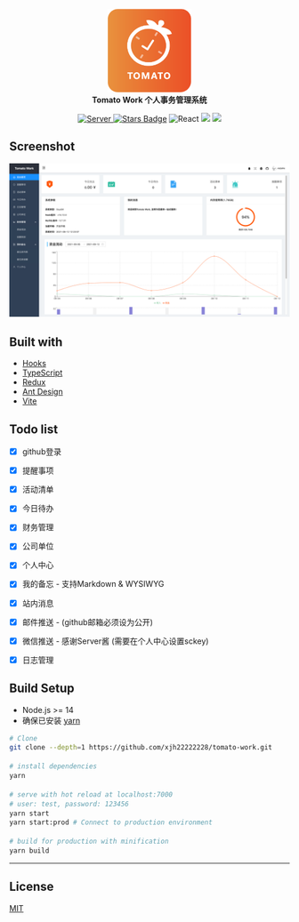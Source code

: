 
<p align="center">
  <a href="https://work.xiejiahe.com">
    <img src="public/poster.png" width="150" />
  </a>
  <br />
  <b>Tomato Work 个人事务管理系统</b>
  <p align="center">
    <a href="https://github.com/xjh22222228/tomato-work-server">
      <img alt="Server" src="https://img.shields.io/static/v1.svg?label=&message=Server&style=flat-square&color=e8883a">
    </a>
    <a href="https://github.com/xjh22222228/tomato-work/stargazers"><img src="https://img.shields.io/github/stars/xjh22222228/tomato-work" alt="Stars Badge"/></a>
    <img alt="React" src="https://img.shields.io/static/v1.svg?label=&message=React&style=flat-square&color=61daeb">
    <img src="https://img.shields.io/github/package-json/v/xjh22222228/tomato-work" />
    <img src="https://img.shields.io/github/license/xjh22222228/tomato-work" />
  </p>
</p>





## Screenshot
![](media/screenshot.png)


## Built with
- [Hooks](https://zh-hans.reactjs.org/docs/hooks-intro.html)
- [TypeScript](https://www.typescriptlang.org/)
- [Redux](https://redux.js.org/tutorials/fundamentals/part-5-ui-react)
- [Ant Design](https://ant.design/docs/react/introduce-cn)
- [Vite](https://vitejs.dev)




## Todo list
- [x] github登录
- [x] 提醒事项
- [x] 活动清单
- [x] 今日待办
- [x] 财务管理
- [x] 公司单位
- [x] 个人中心
- [x] 我的备忘 - 支持Markdown & WYSIWYG
- [x] 站内消息
- [x] 邮件推送 - (github邮箱必须设为公开)
- [x] 微信推送 - 感谢Server酱 (需要在个人中心设置sckey)
- [x] 日志管理


## Build Setup
- Node.js >= 14
- 确保已安装 [yarn](https://yarnpkg.com/)

``` bash
# Clone
git clone --depth=1 https://github.com/xjh22222228/tomato-work.git

# install dependencies
yarn

# serve with hot reload at localhost:7000
# user: test, password: 123456
yarn start
yarn start:prod # Connect to production environment

# build for production with minification
yarn build
```







---

## License
[MIT](https://opensource.org/licenses/MIT)
